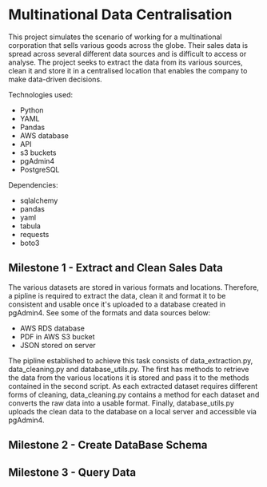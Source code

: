 # Multinational Data Centralisation

This project simulates the scenario of working for a multinational corporation that sells various goods across the globe. Their sales data is spread across several different data sources and is difficult to access or analyse. The project seeks to extract the data from its various sources, clean it and store it in a centralised location that enables the company to make data-driven decisions.

Technologies used:

- Python
- YAML
- Pandas
- AWS database
- API
- s3 buckets
- pgAdmin4
- PostgreSQL

Dependencies:

- sqlalchemy
- pandas
- yaml
- tabula
- requests
- boto3

## Milestone 1 - Extract and Clean Sales Data

The various datasets are stored in various formats and locations. Therefore, a pipline is required to extract the data, clean it and format it to be consistent and usable once it's uploaded to a database created in pgAdmin4. See some of the formats and data sources below:

- AWS RDS database
- PDF in AWS S3 bucket
- JSON stored on server

The pipline established to achieve this task consists of data_extraction.py, data_cleaning.py and database_utils.py. The first has methods to retrieve the data from the various locations it is stored and pass it to the methods contained in the second script. As each extracted dataset requires different forms of cleaning, data_cleaning.py contains a method for each dataset and converts the raw data into a usable format. Finally, database_utils.py uploads the clean data to the database on a local server and accessible via pgAdmin4.

## Milestone 2 - Create DataBase Schema



## Milestone 3 - Query Data